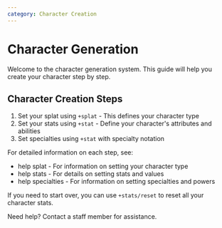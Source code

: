 ```yaml
---
category: Character Creation
---
```


# Character Generation

Welcome to the character generation system. This guide will help you create your
character step by step.

## Character Creation Steps

1. Set your splat using `+splat` - This defines your character type
2. Set your stats using `+stat` - Define your character's attributes and
   abilities
3. Set specialties using `+stat` with specialty notation

For detailed information on each step, see:

- help splat - For information on setting your character type
- help stats - For details on setting stats and values
- help specialties - For information on setting specialties and powers

If you need to start over, you can use `+stats/reset` to reset all your
character stats.

Need help? Contact a staff member for assistance.
